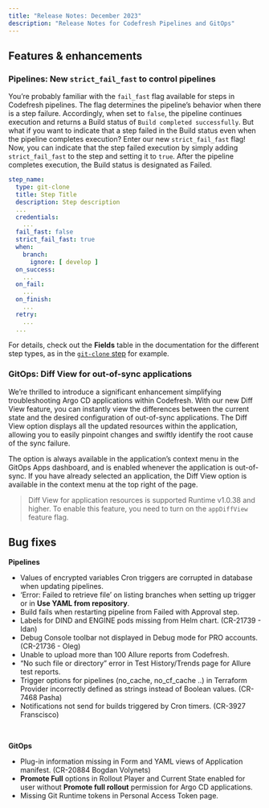 ```yaml
---
title: "Release Notes: December 2023"
description: "Release Notes for Codefresh Pipelines and GitOps"
---
```


## Features & enhancements


### Pipelines: New `strict_fail_fast` to control pipelines
You’re probably familiar with the `fail_fast` flag available for steps in Codefresh pipelines. The flag determines the pipeline’s behavior when there is a step failure. Accordingly, when set to `false`, the pipeline continues execution and returns a Build status of `Build completed successfully`.
But what if you want to indicate that a step failed in the Build status even when the pipeline completes execution? Enter our new `strict_fail_fast` flag! Now, you can indicate that the step failed execution by simply adding `strict_fail_fast` to the step and setting it to `true`. After the pipeline completes execution, the Build status is designated as Failed.

```yaml
step_name:
  type: git-clone
  title: Step Title
  description: Step description
  ...
  credentials:
    ...
  fail_fast: false
  strict_fail_fast: true
  when:
    branch:
      ignore: [ develop ]
  on_success:
    ...
  on_fail:
    ...
  on_finish:
    ...
  retry:
    ...  
  ...
```
For details, check out the **Fields** table in the documentation for the different step types, as in the [`git-clone` step]({{site.baseurl}}/docs//pipelines/steps/git-clone/) for example. 



### GitOps: Diff View for out-of-sync applications
We’re thrilled to introduce a significant enhancement simplifying troubleshooting Argo CD applications within Codefresh.
With our new Diff View feature, you can instantly view the differences between the current state and the desired configuration of out-of-sync applications.
The Diff View option displays all the updated resources within the application, allowing you to easily pinpoint changes and swiftly identify the root cause of the sync failure.

The option is always available in the application’s context menu in the GitOps Apps dashboard, and is enabled whenever the application is out-of-sync. If you have already selected an application, the Diff View option is available in the context menu at the top right of the page.
>Diff View for application resources is supported Runtime v1.0.38 and higher. To enable this feature, you need to turn on the `appDiffView` feature flag.

## Bug fixes

**Pipelines**  

* Values of encrypted variables Cron triggers are corrupted in database when updating pipelines.
* ‘Error: Failed to retrieve file’ on listing branches when setting up trigger or in **Use YAML from repository**. 
* Build fails when restarting pipeline from Failed with Approval step.
* Labels for DIND and ENGINE pods missing from Helm chart. (CR-21739 - Idan)
* Debug Console toolbar not displayed in Debug mode for PRO accounts. (CR-21736 - Oleg)
* Unable to upload more than 100 Allure reports from Codefresh.
* “No such file or directory” error in Test History/Trends page for Allure test reports. 
* Trigger options for pipelines (no_cache, no_cf_cache ..) in Terraform Provider incorrectly defined as strings instead of Boolean values. (CR-7468 Pasha)
* Notifications not send for builds triggered by Cron timers. (CR-3927 Franscisco)


<br>


**GitOps**  

* Plug-in information missing in Form and YAML views of Application manifest. (CR-20884 Bogdan Volynets)
* **Promote Full** options in Rollout Player and Current State enabled for user without **Promote full rollout** permission for Argo CD applications.
* Missing Git Runtime tokens in Personal Access Token page.





